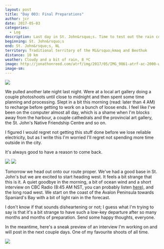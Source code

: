 ```yaml
---
layout: post
title: "Day 003: Final Preparations"
author: jcr
date: 2017-05-03
categories:
  - Log
description: Last day in St. John&rsquo;s. Time to test out the rain coats.
beginning: St. John&rsquo;s
end: St. John&rsquo;s, NL
territory: Traditional territory of the Mi&rsquo;kmaq and Beothuk
distance: 10 km
weather: Cloudy and a bit of rain, 8 ºC
image: http://jonathonreed.com/atrf/img/2017/05/IMG_9861-atrf-ac-2000-web.jpg
image-sm:
---
```


<img src="http://jonathonreed.com/atrf/img/2017/05/IMG_0082-atrf-jcr-2000-web.jpg">

We pulled another late night last night. Were at a local art gallery doing a couple photoshoots until close to midnight and then spent some time planning and processing. Slept in a bit this morning (read: later than 4 AM) to recharge before getting to work on a bunch of loose ends. I feel like I've been on the computer almost all day, which is a shame when I'm blocks away from the harbour, a couple cathedrals and the provincial art gallery, the St. John's Native Friendship Centre and so on. 

I figured I would regret not getting this stuff done before we lose reliable electricity, but as I write this I'm worried I'll regret not spending more time outside in the city.

It's always good to have a reason to come back.

<img src="http://jonathonreed.com/atrf/img/2017/05/IMG_9861-atrf-ac-2000-web.jpg">

<img src="http://jonathonreed.com/atrf/img/2017/05/IMG_9858-atrf-ac-2000-web.jpg">

Tomorrow we head out onto our route proper. We've had a good base in St. John's but we are excited to start heading west. It feels a bit strange that this is it. A quiet goodbye in the morning, a bit of ocean wind and a short interview on CBC Radio (8:45 AM NST, you can probably listen <a href="http://www.cbc.ca/listen/live/radio1/st-johns" target="blank">here</a>), and the long road west. We start on the coast of the Avalon Peninsula towards Spaniard's Bay with a bit of light rain in the forecast.

I don't know if that sounds disheartening or not; I guess what I'm trying to say is that it's a bit strange to have such a low-key departure after so many months and months of preparation. Send some happy thoughts, everyone.

In the meantime, here's a sneak preview of an interview I'm working on and will post in the next couple days. One of my favourite shoots of all time.

<img src="http://jonathonreed.com/atrf/img/2017/05/IMG_0427-atrf-jcr-2000-web.jpg">